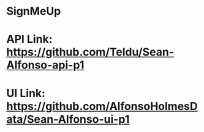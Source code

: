 # SignMeUp
# API Link: https://github.com/Teldu/Sean-Alfonso-api-p1
# UI Link: https://github.com/AlfonsoHolmesData/Sean-Alfonso-ui-p1
